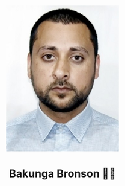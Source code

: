 <div align="center"><img src="profile/mir-mansoor/pic.jpg" width="300" /></div>
<h1 align="center">Bakunga Bronson 👨‍💻</h1>

